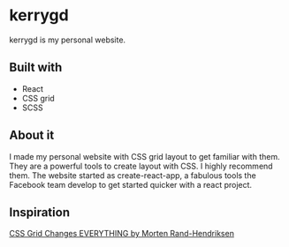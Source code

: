 # kerrygd
kerrygd is my personal website.


## Built with
* React
* CSS grid
* SCSS


## About it
I made my personal website with CSS grid layout to get familiar with them.
They are a powerful tools to create layout with CSS. I highly recommend them.
The website started as create-react-app, a fabulous tools the Facebook team develop to get started quicker with a react project. 

## Inspiration

[CSS Grid Changes EVERYTHING by Morten Rand-Hendriksen](https://www.youtube.com/watch?v=7kVeCqQCxlk)
